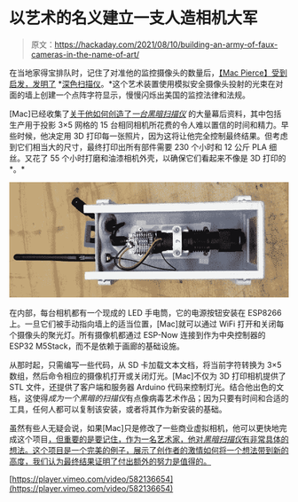 # 以艺术的名义建立一支人造相机大军

> 原文：<https://hackaday.com/2021/08/10/building-an-army-of-faux-cameras-in-the-name-of-art/>

在当地家得宝排队时，记住了对准他的监控摄像头的数量后，[【Mac Pierce】受到启发，发明了](https://www.macpierce.com/a-scanner-darkly) *[深色扫描仪](https://www.macpierce.com/a-scanner-darkly)。*这个艺术装置使用模拟安全摄像头投射的光束在对面的墙上创建一个点阵字符显示，慢慢闪烁出美国的监控法律和法规。

[Mac]已经收集了[关于他如何创造了*一台黑暗扫描仪*](https://www.macpierce.com/blog/2021/8/1/the-making-of-a-scanner-darkly) 的大量幕后资料，其中包括生产用于投影 3×5 网格的 15 台相同相机所花费的令人难以置信的时间和精力。早些时候，他决定用 3D 打印每一张照片，因为这将让他完全控制最终结果。但考虑到它们相当大的尺寸，最终打印出所有部件需要 230 个小时和 12 公斤 PLA 细丝。又花了 55 个小时打磨和油漆相机外壳，以确保它们看起来不像是 3D 打印的*。*

[![](img/e13c46eec03cda58c4b038af519ce1bc.png)](https://hackaday.com/wp-content/uploads/2021/08/scannerdarkly_detail0.jpg)

在内部，每台相机都有一个现成的 LED 手电筒，它的电源按钮安装在 ESP8266 上。一旦它们被手动指向墙上的适当位置，[Mac]就可以通过 WiFi 打开和关闭每个摄像头的聚光灯。所有摄像机都通过 ESP-Now 连接到作为中央控制器的 ESP32 M5Stack，而不是依赖于画廊的基础设施。

从那时起，只需编写一些代码，从 SD 卡加载文本文档，将当前字符转换为 3×5 数组，然后命令相应的摄像机打开或关闭灯光。[Mac]不仅为 3D 打印相机提供了 STL 文件，还提供了客户端和服务器 Arduino 代码来控制灯光。结合他出色的文档，这使得*成为一个黑暗的扫描仪*有点像病毒艺术作品；因为只要有时间和合适的工具，任何人都可以复制该安装，或者将其作为新安装的基础。

虽然有些人无疑会说，如果[Mac]只是修改了一些商业虚拟相机，他可以更快地完成这个项目[，但重要的是要记住，作为一名艺术家，他对*黑暗扫描仪*有非常具体的想法。这个项目是一个完美的例子，展示了创作者的激情如何将一个想法带到新的高度，我们认为最终结果证明了付出额外的努力是值得的。](https://hackaday.com/2019/05/22/dummy-security-camera-is-smarter-than-it-looks/)

[https://player.vimeo.com/video/582136654](https://player.vimeo.com/video/582136654)